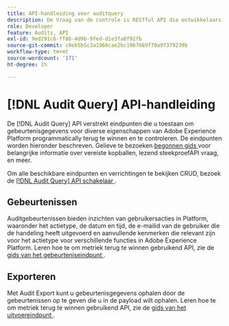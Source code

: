 ```yaml
---
title: API-handleiding voor auditquery
description: De Vraag van de controle is RESTful API die ontwikkelaars toestaat om te zien wie deed wat acties in Adobe Experience Platform.
role: Developer
feature: Audits, API
exl-id: 9ed291c6-ff8b-4d9b-9fed-d1e3fa8f92fb
source-git-commit: c0eb5b5c3a1968cae2bc19b7669f70a97379239b
workflow-type: tm+mt
source-wordcount: '171'
ht-degree: 1%

---
```


# [!DNL Audit Query] API-handleiding

De [!DNL Audit Query] API verstrekt eindpunten die u toestaan om gebeurtenisgegevens voor diverse eigenschappen van Adobe Experience Platform programmatically terug te winnen en te controleren. De eindpunten worden hieronder beschreven. Gelieve te bezoeken [ begonnen gids ](./getting-started.md) voor belangrijke informatie over vereiste kopballen, lezend steekproefAPI vraag, en meer.

Om alle beschikbare eindpunten en verrichtingen te bekijken CRUD, bezoek de [[!DNL Audit Query]  API schakelaar ](https://www.adobe.io/experience-platform-apis/references/audit-query/).

## Gebeurtenissen

Auditgebeurtenissen bieden inzichten van gebruikersacties in Platform, waaronder het actietype, de datum en tijd, de e-mailid van de gebruiker die de handeling heeft uitgevoerd en aanvullende kenmerken die relevant zijn voor het actietype voor verschillende functies in Adobe Experience Platform. Leren hoe te om metriek terug te winnen gebruikend API, zie de [ gids van het gebeurteniseindpunt ](./events.md).

## Exporteren

Met Audit Export kunt u gebeurtenisgegevens ophalen door de gebeurtenissen op te geven die u in de payload wilt ophalen. Leren hoe te om metriek terug te winnen gebruikend API, zie de [ gids van het uitvoereindpunt ](./export.md).
